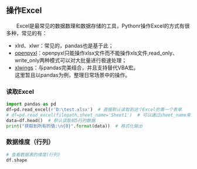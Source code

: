 ## 操作Excel
&emsp;&emsp;Excel是最常见的数据数理和数据存储的工具，Pythonr操作Excel的方式有很多种，常见的有：
- xlrd、xlwr：常见的，pandas也是基于此；
- [openpyxl]()：openpyxl只能操作xlsx文件而不能操作xls文件,read_only、write_only两种模式可以对大批量进行极速处理；
- [xlwings](https://www.xlwings.org/)：与pandas完美结合，并且支持替代VBA宏。  
这里暂且以pandas为例，整理日常场景中的操作。 
### 读取Excel
```python
import pandas as pd
df=pd.read_excel(r'D:\test.xlsx')  # 直接默认读取到这个Excel的第一个表单
# df=pd.read_excel(filepath,sheet_name='Sheet1')  # 可以通过sheet_name来指定读取的表单
data=df.head()  # 默认读取前5行的数据
print("获取到所有的值:\n{0}".format(data))  # 格式化输出
```
### 数据维度（行列）
```python
# 查看数据表的维度(行列)
df.shape
```


